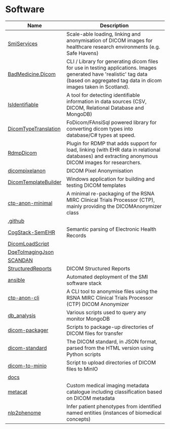 # Software

| Name | Description |
| ---- | ----------- |
| [SmiServices](https://api.github.com/repos/SMI/SmiServices) | Scale-able loading, linking and anonymisation of DICOM images for healthcare research environments (e.g. Safe Havens) |
| [BadMedicine.Dicom](https://api.github.com/repos/SMI/BadMedicine.Dicom) | CLI / Library for generating dicom files for use in testing applications.  Images generated have 'realistic' tag data (based on aggregated tag data in dicom images taken in Scotland). |
| [IsIdentifiable](https://api.github.com/repos/SMI/IsIdentifiable) | A tool for detecting identifiable information in data sources (CSV, DICOM, Relational Database and MongoDB) |
| [DicomTypeTranslation](https://api.github.com/repos/SMI/DicomTypeTranslation) | FoDicom/FAnsiSql powered library for converting dicom types into database/C# types at speed. |
| [RdmpDicom](https://api.github.com/repos/SMI/RdmpDicom) | Plugin for RDMP that adds support for load, linking (with EHR data in relational databases) and extracting anonymous DICOM images for researchers. |
| [dicompixelanon](https://api.github.com/repos/SMI/dicompixelanon) | DICOM Pixel Anonymisation |
| [DicomTemplateBuilder](https://api.github.com/repos/SMI/DicomTemplateBuilder) | Windows application for building and testing DICOM templates |
| [ctp-anon-minimal](https://api.github.com/repos/SMI/ctp-anon-minimal) | A minimal re-packaging of the RSNA MIRC Clinical Trials Processor (CTP), mainly providing the DICOMAnonymizer class |
| [.github](https://api.github.com/repos/SMI/.github) |  |
| [CogStack-SemEHR](https://api.github.com/repos/SMI/CogStack-SemEHR) | Semantic parsing of Electronic Health Records |
| [DicomLoadScript](https://api.github.com/repos/SMI/DicomLoadScript) |  |
| [DqeToImagingJson](https://api.github.com/repos/SMI/DqeToImagingJson) |  |
| [SCANDAN](https://api.github.com/repos/SMI/SCANDAN) |  |
| [StructuredReports](https://api.github.com/repos/SMI/StructuredReports) | DICOM Structured Reports |
| [ansible](https://api.github.com/repos/SMI/ansible) | Automated deployment of the SMI software stack |
| [ctp-anon-cli](https://api.github.com/repos/SMI/ctp-anon-cli) | A CLI tool to anonymise files using the RSNA MIRC Clinical Trials Processor (CTP) DICOM Anonymizer |
| [db_analysis](https://api.github.com/repos/SMI/db_analysis) | Various scripts used to query any monitor MongoDB |
| [dicom-packager](https://api.github.com/repos/SMI/dicom-packager) | Scripts to package-up directories of DICOM files for transfer |
| [dicom-standard](https://api.github.com/repos/SMI/dicom-standard) | The DICOM standard, in JSON format, parsed from the HTML version using Python scripts |
| [dicom-to-minio](https://api.github.com/repos/SMI/dicom-to-minio) | Script to upload directories of DICOM files to MinIO |
| [docs](https://api.github.com/repos/SMI/docs) |  |
| [metacat](https://api.github.com/repos/SMI/metacat) | Custom medical imaging metadata catalogue including classification based on DICOM metadata |
| [nlp2phenome](https://api.github.com/repos/SMI/nlp2phenome) | Infer patient phenotypes from identified named entities (instances of biomedical concepts) |

